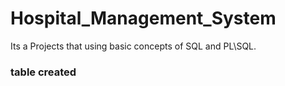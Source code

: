 # Hospital_Management_System
Its a Projects that using basic concepts of SQL and PL\SQL.

### table created
